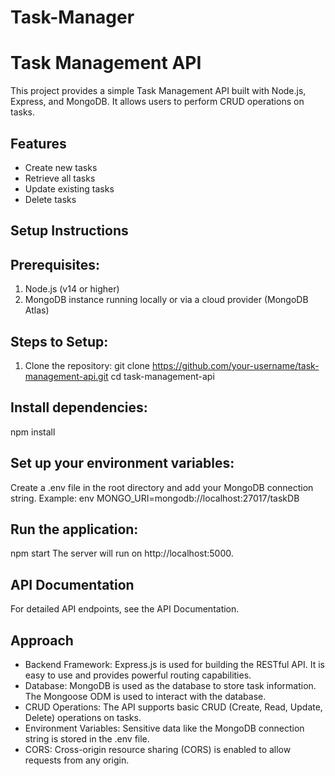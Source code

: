 # Task-Manager
 
# Task Management API

This project provides a simple Task Management API built with Node.js, Express, and MongoDB. It allows users to perform CRUD operations on tasks.

## Features
- Create new tasks
- Retrieve all tasks
- Update existing tasks
- Delete tasks

## Setup Instructions

## Prerequisites:
1. Node.js (v14 or higher)
2. MongoDB instance running locally or via a cloud provider (MongoDB Atlas)

## Steps to Setup:
1. Clone the repository:
   git clone https://github.com/your-username/task-management-api.git
   cd task-management-api

## Install dependencies:
npm install

## Set up your environment variables:

Create a .env file in the root directory and add your MongoDB connection string.
Example:
env
MONGO_URI=mongodb://localhost:27017/taskDB

## Run the application:

npm start
The server will run on http://localhost:5000.

## API Documentation
For detailed API endpoints, see the API Documentation.



## Approach

- Backend Framework: Express.js is used for building the RESTful API. It is easy to use and provides powerful routing capabilities.
- Database: MongoDB is used as the database to store task information. The Mongoose ODM is used to interact with the database.
- CRUD Operations: The API supports basic CRUD (Create, Read, Update, Delete) operations on tasks.
- Environment Variables: Sensitive data like the MongoDB connection string is stored in the .env file.
- CORS: Cross-origin resource sharing (CORS) is enabled to allow requests from any origin.
